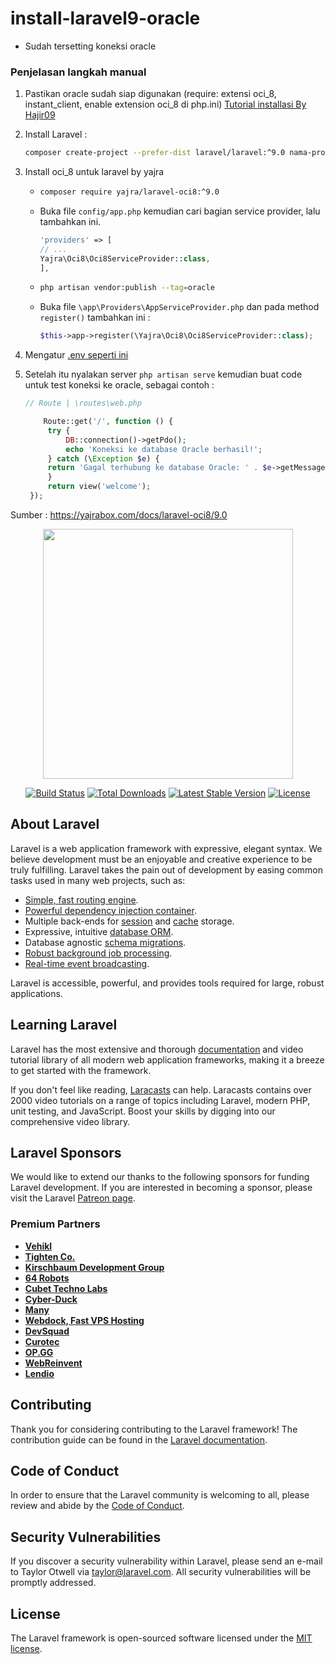 # install-laravel9-oracle

-   Sudah tersetting koneksi oracle

### Penjelasan langkah manual
1. Pastikan oracle sudah siap digunakan (require: extensi oci_8, instant_client, enable extension oci_8 di php.ini) <a href="https://github.com/hajir09/tutorial-instalasi-oracle" target="_blank">Tutorial installasi By Hajir09</a>
2. Install Laravel :
   ```bash
   composer create-project --prefer-dist laravel/laravel:^9.0 nama-proyek-anda
   ```
4. Install oci_8 untuk laravel by yajra 
   - ```bash
     composer require yajra/laravel-oci8:^9.0
     ```
   - Buka file <code>config/app.php</code> kemudian cari bagian service provider, lalu tambahkan ini.
      ```php
      'providers' => [
      // ...
      Yajra\Oci8\Oci8ServiceProvider::class,
      ],
      ```
   - ```bash
     php artisan vendor:publish --tag=oracle
     ```
   - Buka file <code>\app\Providers\AppServiceProvider.php</code> dan pada method <code>register()</code> tambahkan ini : <br>
       ```php
      $this->app->register(\Yajra\Oci8\Oci8ServiceProvider::class);
       ```
     
5. Mengatur <a href="https://github.com/hajir09/install-laravel9-oracle/blob/master/.env.example">.env seperti ini</a>
6. Setelah itu nyalakan server <code>php artisan serve</code> kemudian buat code untuk test koneksi ke oracle, sebagai contoh : <br>
   ```php
   // Route | \routes\web.php
   
       Route::get('/', function () {
        try {
            DB::connection()->getPdo();
            echo 'Koneksi ke database Oracle berhasil!';
        } catch (\Exception $e) {
        return 'Gagal terhubung ke database Oracle: ' . $e->getMessage();
        }
        return view('welcome');
    }); 
   ```

Sumber : https://yajrabox.com/docs/laravel-oci8/9.0






<p align="center"><a href="https://laravel.com" target="_blank"><img src="https://raw.githubusercontent.com/laravel/art/master/logo-lockup/5%20SVG/2%20CMYK/1%20Full%20Color/laravel-logolockup-cmyk-red.svg" width="400"></a></p>

<p align="center">
<a href="https://travis-ci.org/laravel/framework"><img src="https://travis-ci.org/laravel/framework.svg" alt="Build Status"></a>
<a href="https://packagist.org/packages/laravel/framework"><img src="https://img.shields.io/packagist/dt/laravel/framework" alt="Total Downloads"></a>
<a href="https://packagist.org/packages/laravel/framework"><img src="https://img.shields.io/packagist/v/laravel/framework" alt="Latest Stable Version"></a>
<a href="https://packagist.org/packages/laravel/framework"><img src="https://img.shields.io/packagist/l/laravel/framework" alt="License"></a>
</p>

## About Laravel

Laravel is a web application framework with expressive, elegant syntax. We believe development must be an enjoyable and creative experience to be truly fulfilling. Laravel takes the pain out of development by easing common tasks used in many web projects, such as:

-   [Simple, fast routing engine](https://laravel.com/docs/routing).
-   [Powerful dependency injection container](https://laravel.com/docs/container).
-   Multiple back-ends for [session](https://laravel.com/docs/session) and [cache](https://laravel.com/docs/cache) storage.
-   Expressive, intuitive [database ORM](https://laravel.com/docs/eloquent).
-   Database agnostic [schema migrations](https://laravel.com/docs/migrations).
-   [Robust background job processing](https://laravel.com/docs/queues).
-   [Real-time event broadcasting](https://laravel.com/docs/broadcasting).

Laravel is accessible, powerful, and provides tools required for large, robust applications.

## Learning Laravel

Laravel has the most extensive and thorough [documentation](https://laravel.com/docs) and video tutorial library of all modern web application frameworks, making it a breeze to get started with the framework.

If you don't feel like reading, [Laracasts](https://laracasts.com) can help. Laracasts contains over 2000 video tutorials on a range of topics including Laravel, modern PHP, unit testing, and JavaScript. Boost your skills by digging into our comprehensive video library.

## Laravel Sponsors

We would like to extend our thanks to the following sponsors for funding Laravel development. If you are interested in becoming a sponsor, please visit the Laravel [Patreon page](https://patreon.com/taylorotwell).

### Premium Partners

-   **[Vehikl](https://vehikl.com/)**
-   **[Tighten Co.](https://tighten.co)**
-   **[Kirschbaum Development Group](https://kirschbaumdevelopment.com)**
-   **[64 Robots](https://64robots.com)**
-   **[Cubet Techno Labs](https://cubettech.com)**
-   **[Cyber-Duck](https://cyber-duck.co.uk)**
-   **[Many](https://www.many.co.uk)**
-   **[Webdock, Fast VPS Hosting](https://www.webdock.io/en)**
-   **[DevSquad](https://devsquad.com)**
-   **[Curotec](https://www.curotec.com/services/technologies/laravel/)**
-   **[OP.GG](https://op.gg)**
-   **[WebReinvent](https://webreinvent.com/?utm_source=laravel&utm_medium=github&utm_campaign=patreon-sponsors)**
-   **[Lendio](https://lendio.com)**

## Contributing

Thank you for considering contributing to the Laravel framework! The contribution guide can be found in the [Laravel documentation](https://laravel.com/docs/contributions).

## Code of Conduct

In order to ensure that the Laravel community is welcoming to all, please review and abide by the [Code of Conduct](https://laravel.com/docs/contributions#code-of-conduct).

## Security Vulnerabilities

If you discover a security vulnerability within Laravel, please send an e-mail to Taylor Otwell via [taylor@laravel.com](mailto:taylor@laravel.com). All security vulnerabilities will be promptly addressed.

## License

The Laravel framework is open-sourced software licensed under the [MIT license](https://opensource.org/licenses/MIT).
